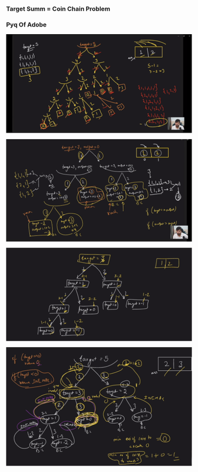 ### Target Summ = Coin Chain Problem
### Pyq Of Adobe 
![image](image.png)

![image](image_2.png)

![image](image_4.png)

![image](image_5.png)